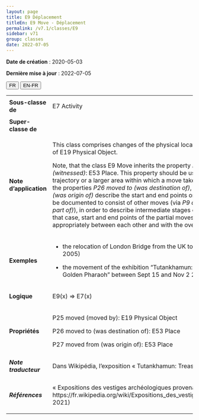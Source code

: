 ```yaml
---
layout: page
title: E9 Déplacement
titleEn: E9 Move - Déplacement
permalink: /v7.1/classes/E9
sidebar: v71
group: classes
date: 2022-07-05
---
```


**Date de création** : 2020-05-03

**Dernière mise à jour** : 2022-07-05

<div class="lang-buttons">
  <button id="fr" class="activate">FR</button>
  <button id="en-fr">EN-FR</button>
</div>

<table>
				<tbody>
				<tr>
					<td><strong>Sous-classe de</strong></td>
					<td class="en"><p>E7 Activity</p>
							</td>
						<td><p><code class="language-plaintext highlighter-rouge">E7_Activité</code></p>
							</td>
						</tr>
					<tr>
					<td><strong>Super-classe de</strong></td>
					<td class="en"><p></p>
							</td>
						<td><p></p>
							</td>
						</tr>
					<tr>
					<td><strong>Note d’application</strong></td>
					<td class="en"><p>This class comprises changes of the physical location of the instances of E19 Physical Object. </p>
							<p>Note, that the class E9 Move inherits the property <em>P7 took place at (witnessed)</em>: E53 Place. This property should be used to describe the trajectory or a larger area within which a move takes place, whereas the properties <em>P26 moved to (was destination of)</em>, <em>P27 moved from (was origin of)</em> describe the start and end points only. Moves may also be documented to consist of other moves (via <em>P9 consists of (forms part of)</em>), in order to describe intermediate stages on a trajectory. In that case, start and end points of the partial moves should match appropriately between each other and with the overall event.</p>
							</td>
						<td><p>Cette classe comprend les changements de localisation physique des instances de <code class="language-plaintext highlighter-rouge">E19_Objet_matériel</code>.</p>
							<p></p>
							<p>À noter que la classe <code class="language-plaintext highlighter-rouge">E9_Déplacement</code> hérite de la propriété <code class="language-plaintext highlighter-rouge">P7_a_eu_lieu_dans (a_été_témoin_de)</code><code class="language-plaintext highlighter-rouge"> </code>: <code class="language-plaintext highlighter-rouge">E53_Lieu</code>.  Cette propriété doit être utilisée pour décrire la trajectoire ou la zone géographique plus large dans laquelle un déplacement a lieu, tandis que les propriétés <code class="language-plaintext highlighter-rouge">P26_a_déplacé_vers (a_été_la_destination_de)</code> et <code class="language-plaintext highlighter-rouge">P27_a_déplacé_depuis (a_été_le_point_de_départ_de)</code> décrivent uniquement les points de départ et d’arrivée. Les instances de <code class="language-plaintext highlighter-rouge">E9_Déplacement</code> peuvent également être documentées de telle manière qu'elles comprennent d'autres déplacements (via <code class="language-plaintext highlighter-rouge">P9_comprend (fait_partie_de)</code>) afin de décrire des étapes intermédiaires d'une trajectoire. Dans ce cas, il faut assurer la correspondance des points de départ et d'arrivée des déplacements intermédiaires, que ce soit entre eux ou avec l'évènement global. </p>
							</td>
						</tr>
					<tr>
					<td><strong>Exemples</strong></td>
					<td class="en"><ul><li><p>the relocation of London Bridge from the UK to the USA. (Wildfang, 2005)</p>
							</li>
									<li><p>the movement of the exhibition “Tutankhamun: Treasures of the Golden Pharaoh” between Sept 15 and Nov 2 2019.</p>
							</li></ul>
										</td>
						<td><ul><li><p>La relocalisation du pont de Londres du Royaume-Uni vers les États-Unis (Wildfang, 2005)</p>
							</li>
									<li><p>Le déplacement de l’exposition « Trésors du pharaon d’or » entre le 15 septembre et le 2 novembre 2019</p>
							</li></ul>
										</td>
						</tr>
					<tr>
					<td><strong>Logique</strong></td>
					<td class="en"><p>E9(x) ⇒ E7(x) </p>
							</td>
						<td><p>E9(x) ⇒ E7(x) </p>
							</td>
						</tr>
					<tr>
					<td><strong>Propriétés</strong></td>
					<td class="en"><p>P25 moved (moved by): E19 Physical Object </p>
							<p>P26 moved to (was destination of): E53 Place </p>
							<p>P27 moved from (was origin of): E53 Place </p>
							</td>
						<td><p><code class="language-plaintext highlighter-rouge">P25_a_déplacé (a_été_déplacé_par)</code> : <code class="language-plaintext highlighter-rouge">E19_Objet_matériel</code></p>
							<p><code class="language-plaintext highlighter-rouge">P26_a_déplacé_à (a_été_la_destination_de)</code> : <code class="language-plaintext highlighter-rouge">E53_Lieu</code></p>
							<p><code class="language-plaintext highlighter-rouge">P27_a_déplacé_depuis (a_été_le_point_de_départ_de)</code> : <code class="language-plaintext highlighter-rouge">E53_Lieu</code></p>
							</td>
						</tr>
					<tr>
					<td><strong><em>Note traducteur</em></strong></td>
					<td colspan="2"><p>Dans Wikipédia, l’exposition « Tutankhamun: Treasures of the Golden Pharaoh » a été traduite en français par « Trésors du pharaon d’or ». </p>
							</td>
						</tr>
					<tr>
					<td><strong><em>Références</em></strong></td>
					<td colspan="2"><p>« Expositions des vestiges archéologiques provenant de la tombe de Toutânkhamon ». 2021. Dans Wikipédia. https://fr.wikipedia.org/wiki/Expositions_des_vestiges_arch%C3%A9ologiques_provenant_de_la_tombe_de_Tout%C3%A2nkhamon#Tr%C3%A9sors_du_pharaon_d'or_(2018-2021) </p>
							</td>
						</tr>
					</tbody>
				</table>
				